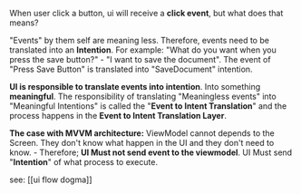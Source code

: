 When user click a button, ui will receive a **click event**, but what does that means?

"Events" by them self are meaning less. Therefore, events need to be translated into an **Intention**. For example: "What do you want when you press the save button?" - "I want to save the document". The event of "Press Save Button" is translated into "SaveDocument" intention.

**UI is responsible to translate events into intention**. Into something **meaningful**. The responsibility of translating "Meaningless events" into "Meaningful Intentions" is called the "**Event to Intent Translation**" and the process happens in the **Event to Intent Translation Layer**.

**The case with MVVM architecture:**
ViewModel cannot depends to the Screen. They don't know what happen in the UI and  they don't need to know. - Therefore; **UI Must not send event to the viewmodel**. UI Must send "**Intention**" of what process to execute.

see: [[ui flow dogma]]
